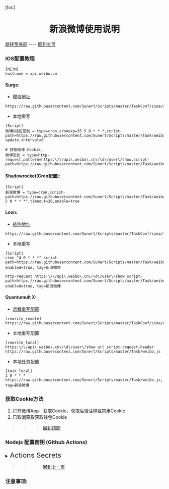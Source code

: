 
  [toc]  

 # <center> 新浪微博使用说明 </center>

 [跳转至底部](#注意事项)  ----  [回到主页](https://github.com/Sunert/Scripts)

### IOS配置教程
 ```
[MITM]
hostname = api.weibo.cn
 ```
#### Surge:
* [模块地址](https://raw.githubusercontent.com/Sunert/Scripts/master/TaskConf/sina/surge.sgmodule)

 ```
https://raw.githubusercontent.com/Sunert/Scripts/master/TaskConf/sina/surge.sgmodule
 ```
 * 本地重写
 
 ```
[Script]
微博&钱包签到 = type=cron,cronexp=35 5 0 * * *,script-path=https://raw.githubusercontent.com/Sunert/Scripts/master/Task/weibo.js,script-update-interval=0

# 获取微博 Cookie.
微博签到 = type=http-request,pattern=https:\/\/api\.weibo\.cn\/\d\/user\/show,script-path=https://raw.githubusercontent.com/Sunert/Scripts/master/Task/weibo.js
```
#### Shadowrocket(Cron配置): 

```
[Script]
新浪微博 = type=cron,script-path=https://raw.githubusercontent.com/Sunert/Scripts/master/Task/weibo.js,cronexpr="35 5 0 * * *",timeout=20,enable=true
```
####  Loon:

* [插件地址](https://raw.githubusercontent.com/Sunert/Scripts/master/TaskConf/sina/loon.plugin)

 ```
https://raw.githubusercontent.com/Sunert/Scripts/master/TaskConf/sina/loon.plugin
 ```
* 本地重写
  
 ```
[Script]
cron "4 0 * * *" script-path=https://raw.githubusercontent.com/Sunert/Scripts/master/Task/weibo.js, enabled=true, tag=新浪微博

http-request https:\/\/api\.weibo\.cn\/\d\/user\/show script-path=https://raw.githubusercontent.com/Sunert/Scripts/master/Task/weibo.js, enabled=true, tag=新浪微博
```
#### Quantumult X:
   * [远程重写配置](https://raw.githubusercontent.com/Sunert/Scripts/master/TaskConf/txnews/qx_rewite.txt)
   
```
[rewrite_remote]
https://raw.githubusercontent.com/Sunert/Scripts/master/TaskConf/sina/qx_rewite.txt
```
   * 本地重写配置
   
```
[rewrite_local]
https:\/\/api\.weibo\.cn\/\d\/user\/show url script-request-header https://raw.githubusercontent.com/Sunert/Scripts/master/Task/weibo.js
```
   * 本地任务配置
   
```
[task_local]
1 0 * * * https://raw.githubusercontent.com/Sunert/Scripts/master/Task/weibo.js, tag=新浪微博
```
###  获取Cookie方法
 1. 打开微博App，获取Cookie，获取后请注释或禁用Cookie
 2. 已取消获取获取钱包Cookie

 >>> [回到顶部](#IOS配置教程)

### Nodejs 配置密钥 (Github Actions)

<details>

  <summary>
    <span style="font-size:22">
       Actions Secrets 
    </span>
  </summary>  

| Name | 脚本相关YML | Value分割符 | 必须 / 可选 | 注意事项及样式(其中"xxx"代表任意字符) |
| :-------: | :------: | :-------: | ------ | ------- |
| WB_TOKEN | <span style="font-size:18; color:#0000ff">微博 </span> | #或换行 | 必须 | 请求地址: "https://api.weibo.cn/2/user/show"， <br>签到token: uid=xxx&gsid=xxx&s=xxx |

</details>

 >>> [回到上一页](..)
 
### 注意事项:






  
  
  
  
  
